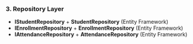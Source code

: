 ### 3. **Repository Layer**

- **IStudentRepository** + **StudentRepository** (Entity Framework)
- **IEnrollmentRepository** + **EnrollmentRepository** (Entity Framework)
- **IAttendanceRepository** + **AttendanceRepository** (Entity Framework)
